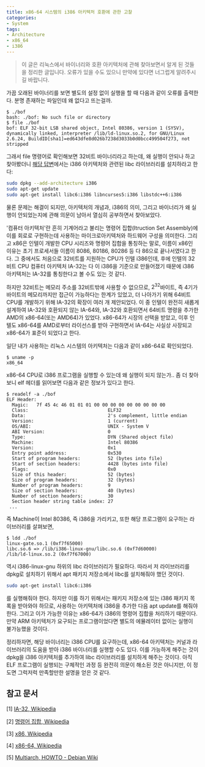 ```yaml
---
title: x86-64 시스템의 i386 아키텍처 호환에 관한 고찰
categories:
- System
tags:
- Architecture
- x86_64
- i386
---
```


> 이 글은 리눅스에서 바이너리와 호환 아키텍처에 관해 찾아보면서 알게 된 것들을 정리한 글입니다. 오류가 있을 수도 있으니 만약에 있다면 너그럽게 알려주시길 바랍니다.

가끔 오래된 바이너리를 보면 별도의 설정 없이 실행을 할 때 다음과 같이 오류를 출력한다. 분명 존재하는 파일인데 왜 없다고 뜨는걸까.

```text
$ ./bof
bash: ./bof: No such file or directory
$ file ./bof
bof: ELF 32-bit LSB shared object, Intel 80386, version 1 (SYSV), dynamically linked, interpreter /lib/ld-linux.so.2, for GNU/Linux 2.6.24, BuildID[sha1]=ed643dfe8d026b7238d3033b0d0bcc499504f273, not stripped
```

그래서 file 명령어로 확인해보면 32비트 바이너리라고 하는데, 왜 실행이 안되나 하고 찾아봤더니 [해당 답변](https://askubuntu.com/questions/454253/how-to-run-32-bit-app-in-ubuntu-64-bit)에서는 i386 아키텍처와 관련된 libc 라이브러리를 설치하라고 한다:

```bash
sudo dpkg --add-architecture i386
sudo apt-get update
sudo apt-get install libc6:i386 libncurses5:i386 libstdc++6:i386
```

물론 문제는 해결이 되지만, 아키텍처의 개념과, i386의 의미, 그리고 바이너리가 왜 실행이 안되었는지에 관해 의문이 남아서 열심히 공부하면서 찾아보았다.

'컴퓨터 아키텍처'란 흔히 기계어라고 불리는 명령어 집합(Itruction Set Assembly)에 이를 회로로 구현하는데 사용하는 마이크로아키텍처와 하드웨어 구성을 의미한다. 그리고 x86은 인텔이 개발한 CPU 시리즈와 명령어 집합을 통칭하는 말로, 이름이 x86인 이유는 초기 프로세서들 이름이 8086, 80186, 80286 등 다 86으로 끝나서였다고 한다. 그 중에서도 처음으로 32비트를 지원하는 CPU가 인텔 i386인데, 후에 인텔의 32비트 CPU 컴퓨터 아키텍처 IA-32는 다 이 i386을 기준으로 만들어졌기 때문에 i386 아키텍처는 IA-32를 통칭한다고 볼 수도 있는 것 같다.

하지만 32비트는 메모리 주소를 32비트밖에 사용할 수 없으므로, $2^{32}$바이트, 즉 4기가바이트의 메모리까지만 접근이 가능하다는 한계가 있었고, 더 나아가기 위해 64비트 CPU를 개발하기 위해 IA-32의 확장이 여러 개 제안되었다. 이 중 인텔이 완전히 새롭게 설계하여 IA-32와 호환되지 않는 IA-64와, IA-32와 호환되면서 64비트 명령을 추가한 AMD의 x86-64(또는 AMD64)가 있었다. x86-64가 시장의 선택을 받았고, 이후 인텔도 x86-64를 AMD로부터 라이선스를 받아 구현하면서 IA-64는 사실상 사장되고 x86-64가 표준이 되었다고 한다.

일단 내가 사용하는 리눅스 시스템의 아키텍처는 다음과 같이 x86-64로 확인되었다.

```text
$ uname -p
x86_64
```

x86-64 CPU로 i386 프로그램을 실행할 수 있는데 왜 실행이 되지 않는가.. 좀 더 찾아보니 elf 헤더를 읽어보면 다음과 같은 정보가 있다고 한다.

```text
$ readelf -a ./bof
ELF Header:
  Magic:   7f 45 4c 46 01 01 01 00 00 00 00 00 00 00 00 00
  Class:                             ELF32
  Data:                              2's complement, little endian
  Version:                           1 (current)
  OS/ABI:                            UNIX - System V
  ABI Version:                       0
  Type:                              DYN (Shared object file)
  Machine:                           Intel 80386
  Version:                           0x1
  Entry point address:               0x530
  Start of program headers:          52 (bytes into file)
  Start of section headers:          4428 (bytes into file)
  Flags:                             0x0
  Size of this header:               52 (bytes)
  Size of program headers:           32 (bytes)
  Number of program headers:         9
  Size of section headers:           40 (bytes)
  Number of section headers:         30
  Section header string table index: 27
 ...
```

즉 Machine이 Intel 80386, 즉 i386을 가리키고, 또한 해당 프로그램이 요구하는 라이브러리를 살펴보면,

```text
$ ldd ./bof
linux-gate.so.1 (0xf7f65000)
libc.so.6 => /lib/i386-linux-gnu/libc.so.6 (0xf7d60000)
/lib/ld-linux.so.2 (0xf7f67000)
```

역시 i386-linux-gnu 하위의 libc 라이브러리가 필요하다. 따라서 저 라이브러리를 dpkg로 설치하기 위해서 apt 패키지 저장소에서 libc를 설치해줘야 했던 것이다.

```bash
sudo apt-get install libc6:i386
```

를 실행해줘야 한다. 하지만 이를 하기 위해서는 패키지 저장소에 있는 i386 패키지 목록을 받아와야 하므로, 사용하는 아키텍처에 i386을 추가한 다음 apt update를 해줘야 한다. 그리고 이가 가능한 이유는 x86-64가 i386의 명령어 집합을 처리하기 때문이다. 만약 ARM 아키텍처가 요구되는 프로그램이었다면 별도의 에뮬레이터 없이는 실행이 불가능했을 것이다.

정리하자면, 해당 바이너리는 i386 CPU를 요구하는데, x86-64 아키텍처는 커널과 라이브러리의 도움을 받아 i386 바이너리를 실행할 수도 있다. 이를 가능하게 해주는 것이 dpkg을 i386 아키텍처를 추가하여 libc 라이브러리를 설치하게 해주는 것이다. 아직 ELF 프로그램이 실행되는 구체적인 과정 등 완전히 의문이 해소된 것은 아니지만, 이 정도면 그럭저럭 만족할만한 설명을 얻은 것 같다.

## 참고 문서

[1] [IA-32, Wikipedia](https://ko.wikipedia.org/wiki/%EB%AA%85%EB%A0%B9%EC%96%B4_%EC%A7%91%ED%95%A9)

[2] [명령어 집합, Wikipedia](https://ko.wikipedia.org/wiki/%EB%AA%85%EB%A0%B9%EC%96%B4%EC%A7%91%ED%95%A9)

[3] [x86, Wikipedia](https://ko.wikipedia.org/wiki/X86)

[4] [x86-64, Wikipedia](https://ko.wikipedia.org/wiki/X86-64)

[5] [Multiarch, HOWTO - Debian Wiki](https://wiki.debian.org/Multiarch/HOWTO)
